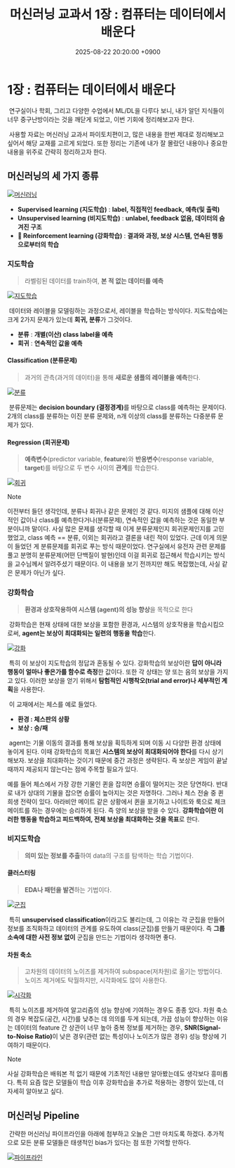 ﻿---
title: "머신러닝 교과서 1장 : 컴퓨터는 데이터에서 배운다"
date: 2025-08-22 20:20:00 +0900
categories: [AI-ML-DL]
tags: [머신러닝 교과서 파이토치편]
---

# 1장 : 컴퓨터는 데이터에서 배운다
&nbsp;연구실이나 학회, 그리고 다양한 수업에서 ML/DL을 다루다 보니, 내가 알던 지식들이 너무 중구난방이라는 것을 깨닫게 되었고, 이번 기회에 정리해보고자 한다.  
<p>&nbsp;사용할 자료는 머신러닝 교과서 파이토치편이고, 많은 내용을 한번 제대로 정리해보고 싶어서 해당 교재를 고르게 되었다. 또한 정리는 기존에 내가 잘 몰랐던 내용이나 중요한 내용을 위주로 간략히 정리하고자 한다.</p>

## 머신러닝의 세 가지 종류
[![머신러닝](https://raw.githubusercontent.com/rickiepark/ml-with-pytorch/main/ch01/figures/01_01.png)](https://github.com/rickiepark/ml-with-pytorch)
- **Supervised learning (지도학습)** : **label, 직접적인 feedback, 예측(및 출력)**
- **Unsupervised learning (비지도학습)** : **unlabel, feedback 없음, 데이터의 숨겨진 구조**
- **📌 Reinforcement learning (강화학습)** : **결과와 과정, 보상 시스템, 연속된 행동으로부터의 학습**

### 지도학습
> 라벨링된 데이터를 train하여, **본 적 없는 데이터를 예측**

[![지도학습](https://raw.githubusercontent.com/rickiepark/ml-with-pytorch/main/ch01/figures/01_02.png)](https://github.com/rickiepark/ml-with-pytorch)

<p>&nbsp;데이터와 레이블을 모델링하는 과정으로서, 레이블을 학습하는 방식이다. 지도학습에는 크게 2가지 문제가 있는데 <strong>회귀, 분류</strong>가 그것이다. </p>

- **분류** : **개별(이산) class label을 예측**
- **회귀** : **연속적인 값을 예측**

#### Classification (분류문제)
> 과거의 관측(과거의 데이터)을 통해 **새로운 샘플의 레이블을 예측**한다.

[![분류](https://raw.githubusercontent.com/rickiepark/ml-with-pytorch/main/ch01/figures/01_03.png)](https://github.com/rickiepark/ml-with-pytorch)

<p>&nbsp;분류문제는 <strong>decision boundary (결정경계)</strong>를 바탕으로 class를 예측하는 문제이다. 2개의 class를 분류하는 이진 분류 문제와, n개 이상의 class를 분류하는 다중분류 문제가 있다.</p>

#### Regression (회귀문제)
> **예측변수**(predictor variable, **feature**)와 **반응변수**(response variable, **target**)를 바탕으로 두 변수 사이의 **관계**를 학습한다.

[![회귀](https://raw.githubusercontent.com/rickiepark/ml-with-pytorch/main/ch01/figures/01_04.png)](https://github.com/rickiepark/ml-with-pytorch)

> [!NOTE]
> 이전부터 들던 생각인데, 분류나 회귀나 같은 문제인 것 같다. 미지의 샘플에 대해 이산적인 값이나 class를 예측한다거나(분류문제), 연속적인 값을 예측하는 것은 동일한 부분이니까 말이다. 사실 많은 문제를 생각할 때 이게 분류문제인지 회귀문제인지를 고민했었고, class 예측 == 분류, 이외는 회귀라고 결론을 내린 적이 있었다. 근데 이게 의문이 들었던 게 분류문제를 회귀로 푸는 방식 때문이었다. 연구실에서 유전자 관련 문제를 풀고 분명히 분류문제(어떤 단백질이 발현)인데 이걸 회귀로 접근해서 학습시키는 방식을 교수님께서 알려주셨기 때문이다. 이 내용을 보기 전까지만 해도 복잡했는데, 사실 같은 문제가 아닌가 싶다.

### 강화학습
> **환경과 상호작용하여 시스템 (agent)의 성능 향상**을 목적으로 한다

<p>&nbsp;강화학습은 현재 상태에 대한 보상을 포함한 환경과, 시스템의 상호작용을 학습시킴으로써, <strong>agent는 보상이 최대화되는 일련의 행동을 학습</strong>한다. </p>

[![강화](https://raw.githubusercontent.com/rickiepark/ml-with-pytorch/main/ch01/figures/01_05.png)](https://github.com/rickiepark/ml-with-pytorch)

<p>&nbsp;특히 이 보상이 지도학습의 정답과 혼동될 수 있다. 강화학습의 보상이란 <strong>답이 아니라 행동이 얼마나 좋은가를 함수로 측정</strong>한 값이다. 또한 각 상태는 양 또는 음의 보상을 가지고 있다. 이러한 보상을 얻기 위해서 <strong>탐험적인 시행착오(trial and error)나 세부적인 계획</strong>을 사용한다. </p>
<p>&nbsp;이 교재에서는 체스를 예로 들었다.</p>

- **환경 : 체스판의 상황**
- **보상 : 승/패**

<p>&nbsp;agent는 기물 이동의 결과를 통해 보상을 획득하게 되며 이동 시 다양한 환경 상태에 놓이게 된다. 이때 강화학습의 목표인 <strong>시스템의 보상이 최대화되어야 한다</strong>를 다시 상기해보자. 보상을 최대화하는 것이기 때문에 중간 과정은 생략된다. 즉 보상은 게임이 끝날 때까지 제공되지 않는다는 점에 주목할 필요가 있다. </p>
<p>예를 들어 체스에서 가장 강한 기물인 퀸을 잡히면 승률이 떨어지는 것은 당연하다. 반대로 내가 상대의 기물을 잡으면 승률이 높아지는 것은 자명하다. 그러나 체스 전술 중 퀸 희생 전략이 있다. 아라비안 메이트 같은 상황에서 퀸을 포기하고 나이트와 룩으로 체크메이트를 하는 경우에는 승리하게 된다. 즉 양의 보상을 받을 수 있다. <strong>강화학습이란 이러한 행동을 학습하고 피드백하여, 전체 보상을 최대화하는 것을 목표</strong>로 한다.</p>

### 비지도학습
> **의미 있는 정보를 추출**하여 data의 구조를 탐색하는 학습 기법이다.

#### 클러스터링
> **EDA나 패턴을 발견**하는 기법이다.

[![군집](https://raw.githubusercontent.com/rickiepark/ml-with-pytorch/main/ch01/figures/01_06.png)](https://github.com/rickiepark/ml-with-pytorch)

&nbsp;특히 **unsupervised classification**이라고도 불리는데, 그 이유는 각 군집을 만들어 정보를 조직화하고 데이터의 관계를 유도하여 class(군집)를 만들기 때문이다. 즉 **그룹 소속에 대한 사전 정보 없이** 군집을 만드는 기법이라 생각하면 좋다.

#### 차원 축소
> 고차원의 데이터의 노이즈를 제거하여 subspace(저차원)로 옮기는 방법이다. 노이즈 제거에도 탁월하지만, 시각화에도 많이 사용한다.

[![시각화](https://raw.githubusercontent.com/rickiepark/ml-with-pytorch/main/ch01/figures/01_07.png)](https://github.com/rickiepark/ml-with-pytorch)

&nbsp;특히 노이즈를 제거하여 알고리즘의 성능 향상에 기여하는 경우도 종종 있다. 차원 축소의 경우 복잡도(공간, 시간)를 낮추는 데 의의를 두게 되는데, 가끔 성능이 향상하는 이유는 데이터의 feature 간 상관이 너무 높아 중복 정보를 제거하는 경우, <strong>SNR(Signal-to-Noise Ratio)</strong>이 낮은 경우(관련 없는 특성이나 노이즈가 많은 경우) 성능 향상에 기여하기 때문이다.

> [!NOTE]
> 사실 강화학습은 배워본 적 없기 때문에 기초적인 내용만 알아봤는데도 생각보다 흥미롭다. 특히 요즘 많은 모델들이 학습 이후 강화학습을 추가로 적용하는 경향이 있는데, 더 자세히 알아보고 싶다.

## 머신러닝 Pipeline
&nbsp;간략한 머신러닝 파이프라인을 아래에 첨부하고 오늘은 그만 마치도록 하겠다. 추가적으로 모든 분류 모델들은 태생적인 bias가 있다는 점 또한 기억할 만하다.

[![파이프라인](https://raw.githubusercontent.com/rickiepark/ml-with-pytorch/main/ch01/figures/01_09.png)](https://github.com/rickiepark/ml-with-pytorch)
